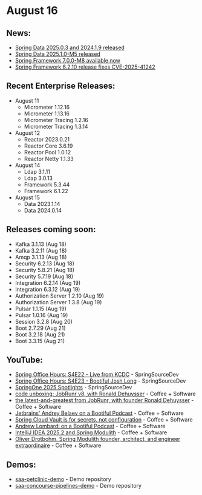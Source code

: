 # August 16

## News:

- [Spring Data 2025.0.3 and 2024.1.9 released](https://spring.io/blog/2025/08/15/spring-data-2025-0-3-and-2024-1-9-released)
- [Spring Data 2025.1.0-M5 released](https://spring.io/blog/2025/08/15/spring-data-2025-1-0-M5-released)
- [Spring Framework 7.0.0-M8 available now](https://spring.io/blog/2025/08/14/spring-framework-7-0-0-M8-available-now)
- [Spring Framework 6.2.10 release fixes CVE-2025-41242](https://spring.io/blog/2025/08/14/spring-framework-6-2-10-release-fixes-cve-2025-41242)

## Recent Enterprise Releases:

- August 11
  - Micrometer 1.12.16
  - Micrometer 1.13.16
  - Micrometer Tracing 1.2.16
  - Micrometer Tracing 1.3.14
- August 12
  - Reactor 2023.0.21
  - Reactor Core 3.6.19
  - Reactor Pool 1.0.12
  - Reactor Netty 1.1.33
- August 14
  - Ldap 3.1.11
  - Ldap 3.0.13
  - Framework 5.3.44
  - Framework 6.1.22
- August 15
  - Data 2023.1.14
  - Data 2024.0.14

## Releases coming soon:

- Kafka 3.1.13 (Aug 18)
- Kafka 3.2.11 (Aug 18)
- Amqp 3.1.13 (Aug 18)
- Security 6.2.13 (Aug 18)
- Security 5.8.21 (Aug 18)
- Security 5.7.19 (Aug 18)
- Integration 6.2.14 (Aug 19)
- Integration 6.3.12 (Aug 19)
- Authorization Server 1.2.10 (Aug 19)
- Authorization Server 1.3.8 (Aug 19)
- Pulsar 1.1.15 (Aug 19)
- Pulsar 1.0.16 (Aug 19)
- Session 3.2.8 (Aug 20)
- Boot 2.7.29 (Aug 21)
- Boot 3.2.18 (Aug 21)
- Boot 3.3.15 (Aug 21)

## YouTube:

- [Spring Office Hours: S4E22 - Live from KCDC](https://www.youtube.com/watch?v=ozPNymtx1_A) - SpringSourceDev
- [Spring Office Hours: S4E23 - Bootiful Josh Long](https://www.youtube.com/watch?v=rSJelzKkQLM) - SpringSourceDev
- [SpringOne 2025 Spotlights](https://www.youtube.com/watch?v=_gAe8vzS64w) - SpringSourceDev
- [code unboxing: JobRunr v8, with Ronald Dehuysser](https://www.youtube.com/watch?v=IdSf6dCkF20) - Coffee + Software
- [the latest-and-greatest from JobRunr, with founder Ronald Dehuysser](https://www.youtube.com/watch?v=qd9GzmDDsYo) - Coffee + Software
- [Jetbrains' Andrey Belaev on a Bootiful Podcast](https://www.youtube.com/watch?v=ES-uxV1zNok) - Coffee + Software
- [Spring Cloud Vault is for secrets, not configuration](https://www.youtube.com/watch?v=3bpO_iqRX_k) - Coffee + Software
- [Andrew Lombardi on a Bootiful Podcast](https://www.youtube.com/watch?v=xDdKVYRv12w) - Coffee + Software
- [IntelliJ IDEA 2025.2 and Spring Modulith](https://www.youtube.com/watch?v=fGExm_Rlees) - Coffee + Software
- [Oliver Drotbohm, Spring Modulith founder, architect, and engineer extraordinaire](https://www.youtube.com/watch?v=WZS2m23EESs) - Coffee + Software

## Demos:

- [saa-petclinic-demo](https://github.com/dashaun-tanzu/saa-petclinic-demo) - Demo repository
- [saa-concourse-pipelines-demo](https://github.com/dashaun-tanzu/saa-concourse-pipelines-demo) - Demo repository

